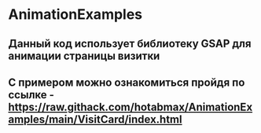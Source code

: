 # AnimationExamples
## Данный код использует библиотеку GSAP для анимации страницы визитки
## С примером можно ознакомиться пройдя по ссылке - https://raw.githack.com/hotabmax/AnimationExamples/main/VisitCard/index.html
